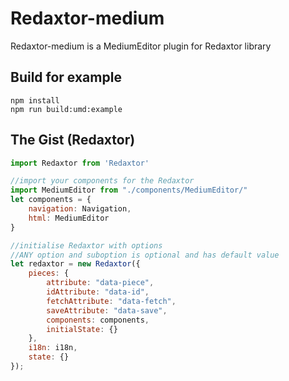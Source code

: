 # Redaxtor-medium
Redaxtor-medium is a MediumEditor plugin for Redaxtor library

## Build for example
```
npm install
npm run build:umd:example
```

## The Gist (Redaxtor)
```js
import Redaxtor from 'Redaxtor'

//import your components for the Redaxtor
import MediumEditor from "./components/MediumEditor/"
let components = {
    navigation: Navigation,
    html: MediumEditor
}

//initialise Redaxtor with options
//ANY option and suboption is optional and has default value
let redaxtor = new Redaxtor({
    pieces: {
        attribute: "data-piece",
        idAttribute: "data-id",
        fetchAttribute: "data-fetch",
        saveAttribute: "data-save",
        components: components,
        initialState: {}
    },
    i18n: i18n,
    state: {}
});
```
